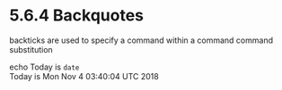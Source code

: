 # 5.6.4 Backquotes

backticks are used to specify a command within a command command substitution 

echo Today is `date`                         
Today is Mon Nov 4 03:40:04 UTC 2018